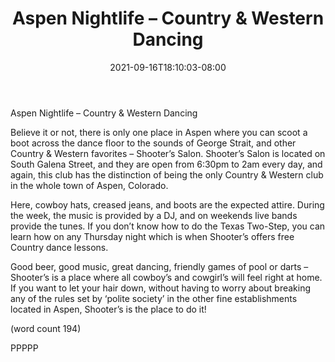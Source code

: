 ﻿---
title: "Aspen Nightlife – Country & Western Dancing"
date: 2021-09-16T18:10:03-08:00
description: "aspen nightlife Tips for Web Success"
featured_image: "/images/aspen nightlife.jpg"
tags: ["aspen nightlife"]
---

Aspen Nightlife – Country & Western Dancing

Believe it or not, there is only one place in 
Aspen where you can scoot a boot across the 
dance floor to the sounds of George Strait, and 
other Country & Western favorites – Shooter’s 
Salon. Shooter’s Salon is located on South 
Galena Street, and they are open from 6:30pm 
to 2am every day, and again, this club has the 
distinction of being the only Country & Western 
club in the whole town of Aspen, Colorado.

Here, cowboy hats, creased jeans, and boots 
are the expected attire. During the week, the 
music is provided by a DJ, and on weekends 
live bands provide the tunes. If you don’t know 
how to do the Texas Two-Step, you can learn 
how on any Thursday night which is when 
Shooter’s offers free Country dance lessons. 

Good beer, good music, great dancing, friendly 
games of pool or darts – Shooter’s is a place 
where all cowboy’s and cowgirl’s will feel right 
at home. If you want to let your hair down, 
without having to worry about breaking any of
the rules set by ‘polite society’ in the other fine 
establishments located in Aspen, Shooter’s is 
the place to do it!

(word count 194)

PPPPP




